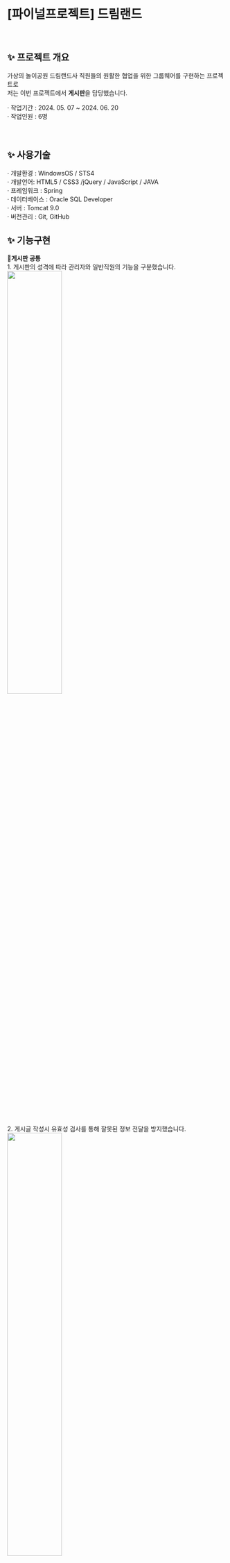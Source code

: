 <html>
  <h1> [파이널프로젝트] 드림랜드</h1>
  <br>

  <h2>✨ 프로젝트 개요</h2>
  가상의 놀이공원 드림랜드사 직원들의 원활한 협업을 위한 그룹웨어를 구현하는 프로젝트로<br>
  저는 이번 프로젝트에서 <strong>게시판</strong>을 담당했습니다.

  · 작업기간 : 2024. 05. 07 ~ 2024. 06. 20<br>
  · 작업인원 : 6명
  <br><br><br>
  
  <h2>✨ 사용기술</h2>
  · 개발환경 : WindowsOS / STS4 <br>
  · 개발언어: HTML5 / CSS3 /jQuery / JavaScript / JAVA<br> 
  · 프레임워크 : Spring<br>
  · 데이터베이스 : Oracle SQL Developer<br>
  · 서버 : Tomcat 9.0<br>
  · 버전관리 : Git, GitHub

  <h2>✨ 기능구현</h2>
   📝<strong>게시판 공통</strong>
   <br>
    1. 게시판의 성격에 따라 관리자와 일반직원의 기능을 구분했습니다. <br>
  <img src="https://github.com/user-attachments/assets/276529eb-79fb-40e6-a48d-7eebb1303362" width="50%">
 <br><br>
    2. 게시글 작성시 유효성 검사를 통해 잘못된 정보 전달을 방지했습니다.<br>
   <img src="https://github.com/user-attachments/assets/b988e485-2f42-404c-97af-2e67616c3d71" width="50%"><br><br>
    3. 관리자의 편의를 위해 게시글 목록 내 수정, 삭제버튼을 구현했습니다.<br>
  
  <br><br><br>

  📝<strong>FAQ 게시판</strong>
  <br>
    1. 편의성을 위해 게시글 상세보기 형식이 아닌 슬라이드탭을 이용해 목록을 구현했습니다.<br>
    <img src="https://github.com/user-attachments/assets/b60785f3-c6e1-4396-b8b0-8296ffc62920" width="50%"><br><br>
    2. 각 부서별로 FAQ 내용을 확인할 수 있도록 분류하고, 검색기능을 추가했습니다.
    <img src="https://github.com/user-attachments/assets/7d375d0e-d734-4472-a58d-8b316942cbee" width="50%"> <br>

  <br><br><br>
  
   📝<strong>공지사항 게시판</strong>
   <br>
    1. 체크박스 선택시, 게시글 목록에서 중요 표시와 함께 게시글 상단에 고정되도록 구현했습니다.<br>
    2. 파일을 첨부할 수 있도록 input창을 활용하였고, 용량이 커질 것을 대비해 최대 5개까지로 제한을 걸어두었습니다.<br>
    3. 파일을 첨부한 경우, 게시글 제목 옆 첨부파일 아이콘을 표시했습니다.<br>
    4. 원하는 첨부파일을 클릭하거나, 모두 다운로드 버튼을 클릭하면 zip파일 형태로 한번에 다운받을 수 있도록 구현했습니다.<br>
    5. 수정시 게시글의 내용과 파일을 불러와 변경가능토록 구현했습니다.

  <strong><center>공지사항 게시글 목록▼</center></strong><br>
  <img src="https://github.com/user-attachments/assets/7af45a5c-37c7-4a62-99aa-140720fb1a7a" width="50%"><br>
  
  <strong>공지사항 게시글 작성▼</strong><br>
  <img src="https://github.com/user-attachments/assets/bc93836a-cd44-41ac-b96d-a034bbc9861a" width="50%"><br>
  
  <strong>공지사항 게시글 상세보기▼</strong><br>
  <img src="https://github.com/user-attachments/assets/2bffec4a-d8c0-4252-80ed-1ab712004a86" width="50%"><br>
   
    
  <br><br>
   📝<strong>익명 게시판</strong>
   <br>
    1. 무한 스크롤을 사용해서 15개씩 목록이 나타나도록 구현했습니다.<br>
    2. 게시글 작성에 summernote에디터를 이용했습니다.<br>
    3. 게시글, 댓글 작성 시 추후 본인확인을 위해 AESUtils를 이용해 비밀번호를 암호화, 복호화 처리해서 구현했습니다.<br>
    4. 게시글 수정시 비밀번호를 변경할 수 있도록 구현하고, 변경하지 않는다면 원래의 비밀번호가 DB에 들어가도록 구현했습니다.<br>
    5. 본인 삭제시 화면에는 삭제되었다는 문구가 뜨지만 DB에는 저장시켜놓았고, 관리자 삭제시 영구 삭제토록 구현했습니다.
  
</html>
